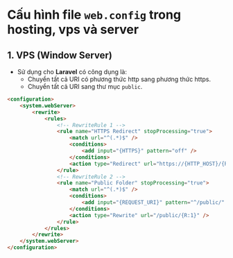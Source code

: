 # Cấu hình file `web.config` trong hosting, vps và server

## 1. VPS (Window Server)

- Sử dụng cho **Laravel** có công dụng là:
  - Chuyển tất cả URI có phương thức http sang phương thức https.
  - Chuyển tất cả URI sang thư mục `public`.

```html
<configuration>
    <system.webServer>
        <rewrite>
            <rules>
                <!-- RewriteRule 1 -->
                <rule name="HTTPS Redirect" stopProcessing="true">
                    <match url="^(.*)$" />
                    <conditions>
                        <add input="{HTTPS}" pattern="off" />
                    </conditions>
                    <action type="Redirect" url="https://{HTTP_HOST}/{R:1}" redirectType="Permanent" />
                </rule>
                <!-- RewriteRule 2 -->
                <rule name="Public Folder" stopProcessing="true">
                    <match url="^(.*)$" />
                    <conditions>
                        <add input="{REQUEST_URI}" pattern="^/public/" negate="true" />
                    </conditions>
                    <action type="Rewrite" url="/public/{R:1}" />
                </rule>
            </rules>
        </rewrite>
    </system.webServer>
</configuration>
```